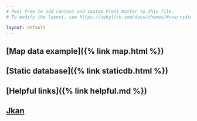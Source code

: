 ```yaml
---
# Feel free to add content and custom Front Matter to this file.
# To modify the layout, see https://jekyllrb.com/docs/themes/#overriding-theme-defaults

layout: default
---
```

## [Map data example]({% link map.html %})

## [Static database]({% link staticdb.html %})

## [Helpful links]({% link helpful.md %})

## [Jkan](https://jkan.io/)
